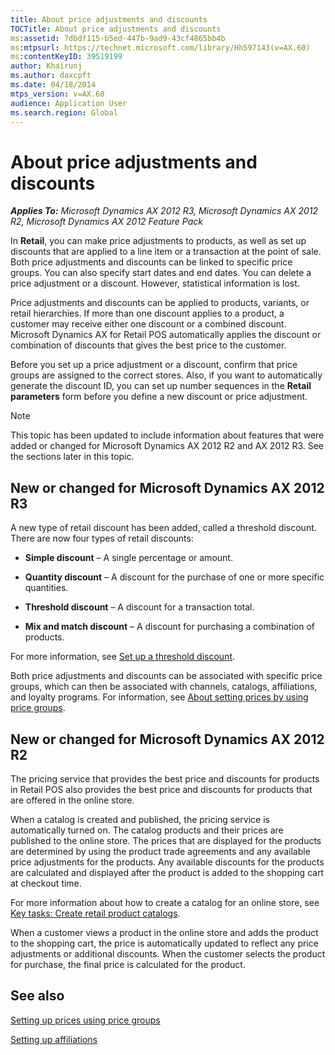 ```yaml
---
title: About price adjustments and discounts
TOCTitle: About price adjustments and discounts
ms:assetid: 7dbdf115-b5ed-447b-9ad9-43cf4865bb4b
ms:mtpsurl: https://technet.microsoft.com/library/Hh597143(v=AX.60)
ms:contentKeyID: 39519199
author: Khairunj
ms.author: daxcpft
ms.date: 04/18/2014
mtps_version: v=AX.60
audience: Application User
ms.search.region: Global
---
```


# About price adjustments and discounts 


_**Applies To:** Microsoft Dynamics AX 2012 R3, Microsoft Dynamics AX 2012 R2, Microsoft Dynamics AX 2012 Feature Pack_

In **Retail**, you can make price adjustments to products, as well as set up discounts that are applied to a line item or a transaction at the point of sale. Both price adjustments and discounts can be linked to specific price groups. You can also specify start dates and end dates. You can delete a price adjustment or a discount. However, statistical information is lost.

Price adjustments and discounts can be applied to products, variants, or retail hierarchies. If more than one discount applies to a product, a customer may receive either one discount or a combined discount. Microsoft Dynamics AX for Retail POS automatically applies the discount or combination of discounts that gives the best price to the customer.

Before you set up a price adjustment or a discount, confirm that price groups are assigned to the correct stores. Also, if you want to automatically generate the discount ID, you can set up number sequences in the **Retail parameters** form before you define a new discount or price adjustment.


> [!NOTE]
> <P>This topic has been updated to include information about features that were added or changed for Microsoft Dynamics AX 2012 R2 and AX 2012 R3. See the sections later in this topic.</P>



## New or changed for Microsoft Dynamics AX 2012 R3

A new type of retail discount has been added, called a threshold discount. There are now four types of retail discounts:

  - **Simple discount** – A single percentage or amount.

  - **Quantity discount** – A discount for the purchase of one or more specific quantities.

  - **Threshold discount** – A discount for a transaction total.

  - **Mix and match discount** – A discount for purchasing a combination of products.

For more information, see [Set up a threshold discount](set-up-a-threshold-discount.md).

Both price adjustments and discounts can be associated with specific price groups, which can then be associated with channels, catalogs, affiliations, and loyalty programs. For information, see [About setting prices by using price groups](about-setting-prices-by-using-price-groups.md).

## New or changed for Microsoft Dynamics AX 2012 R2

The pricing service that provides the best price and discounts for products in Retail POS also provides the best price and discounts for products that are offered in the online store.

When a catalog is created and published, the pricing service is automatically turned on. The catalog products and their prices are published to the online store. The prices that are displayed for the products are determined by using the product trade agreements and any available price adjustments for the products. Any available discounts for the products are calculated and displayed after the product is added to the shopping cart at checkout time.

For more information about how to create a catalog for an online store, see [Key tasks: Create retail product catalogs](key-tasks-create-retail-product-catalogs.md).

When a customer views a product in the online store and adds the product to the shopping cart, the price is automatically updated to reflect any price adjustments or additional discounts. When the customer selects the product for purchase, the final price is calculated for the product.

## See also

[Setting up prices using price groups](setting-up-prices-using-price-groups.md)

[Setting up affiliations](setting-up-affiliations.md)

  


